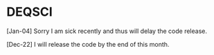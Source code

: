 # DEQSCI

[Jan-04] Sorry I am sick recently and thus will delay the code release.

[Dec-22] I will release the code by the end of this month.
